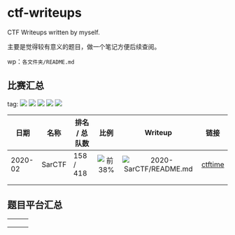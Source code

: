 # ctf-writeups

 CTF Writeups written by myself.

主要是觉得较有意义的题目，做一个笔记方便后续查阅。

wp：`各文件夹/README.md`

## 比赛汇总

tag: ![](https://img.shields.io/badge/前->40%-blueviolet) ![](https://img.shields.io/badge/前->25%-red) ![](https://img.shields.io/badge/前->10%25-orange) ![](https://img.shields.io/badge/前->1%25-yellowgreen) ![](https://img.shields.io/badge/前-1%25-brightgreen)

| 日期    | 名称   | 排名 / 总队数 |                        比例                         |                           Writeup                            |                   链接                    |
| ------- | ------ | ------------- | :-------------------------------------------------: | :----------------------------------------------------------: | :---------------------------------------: |
| 2020-02 | SarCTF | 158 / 418     | ![前38%](https://img.shields.io/badge/前-38%25-red) | ![2020-SarCTF/README.md](https://img.shields.io/badge/已完成-success) | [ctftime](https://ctftime.org/event/975/) |
|         |        |               |                                                     |                                                              |                                           |
|         |        |               |                                                     |                                                              |                                           |

## 题目平台汇总

|      |      |      |
| ---- | ---- | ---- |
|      |      |      |
|      |      |      |
|      |      |      |